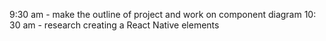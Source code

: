 9:30 am - make the outline of project and work on component diagram
10: 30 am - research creating a React Native elements